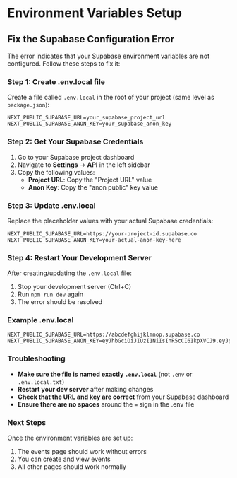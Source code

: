 # Environment Variables Setup

## Fix the Supabase Configuration Error

The error indicates that your Supabase environment variables are not configured. Follow these steps to fix it:

### Step 1: Create .env.local file

Create a file called `.env.local` in the root of your project (same level as `package.json`):

```env
NEXT_PUBLIC_SUPABASE_URL=your_supabase_project_url
NEXT_PUBLIC_SUPABASE_ANON_KEY=your_supabase_anon_key
```

### Step 2: Get Your Supabase Credentials

1. Go to your Supabase project dashboard
2. Navigate to **Settings** → **API** in the left sidebar
3. Copy the following values:
   - **Project URL**: Copy the "Project URL" value
   - **Anon Key**: Copy the "anon public" key value

### Step 3: Update .env.local

Replace the placeholder values with your actual Supabase credentials:

```env
NEXT_PUBLIC_SUPABASE_URL=https://your-project-id.supabase.co
NEXT_PUBLIC_SUPABASE_ANON_KEY=your-actual-anon-key-here
```

### Step 4: Restart Your Development Server

After creating/updating the `.env.local` file:

1. Stop your development server (Ctrl+C)
2. Run `npm run dev` again
3. The error should be resolved

### Example .env.local

```env
NEXT_PUBLIC_SUPABASE_URL=https://abcdefghijklmnop.supabase.co
NEXT_PUBLIC_SUPABASE_ANON_KEY=eyJhbGciOiJIUzI1NiIsInR5cCI6IkpXVCJ9.eyJpc3MiOiJzdXBhYmFzZSIsInJlZiI6ImFiY2RlZmdoaWprbG1ub3AiLCJyb2xlIjoiYW5vbiIsImlhdCI6MTYzNjQ0NjQwMCwiZXhwIjoxOTUyMDIyNDAwfQ.example
```

### Troubleshooting

- **Make sure the file is named exactly `.env.local`** (not `.env` or `.env.local.txt`)
- **Restart your dev server** after making changes
- **Check that the URL and key are correct** from your Supabase dashboard
- **Ensure there are no spaces** around the `=` sign in the .env file

### Next Steps

Once the environment variables are set up:
1. The events page should work without errors
2. You can create and view events
3. All other pages should work normally


